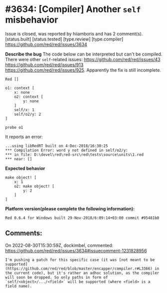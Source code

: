 
#3634: [Compiler] Another `self` misbehavior
================================================================================
Issue is closed, was reported by hiiamboris and has 2 comment(s).
[status.built] [status.tested] [type.review] [type.compiler]
<https://github.com/red/red/issues/3634>

**Describe the bug**
The code below can be interpreted but can't be compiled.
There were other `self`-related issues: https://github.com/red/red/issues/43 https://github.com/red/red/issues/913 https://github.com/red/red/issues/925. Apparently the fix is still incomplete.

```
Red []

o1: context [
	x: none
	o2: context [
		y: none
	]
	self/x: 1
	self/o2/y: 2
]

probe o1
```

It reports an error:
```
...using libRedRT built on 4-Dec-2018/16:30:25
*** Compilation Error: word y not defined in self/o2/y:
*** in file: D:\devel\red\red-src\red\tests\source\units\1.red
*** near: []
```

**Expected behavior**
```
make object! [
    x: 1
    o2: make object! [
        y: 2
    ]
]
```

**Platform version(please complete the following information):**
```
Red 0.6.4 for Windows built 29-Nov-2018/6:09:14+03:00 commit #95481b0
```


Comments:
--------------------------------------------------------------------------------

On 2022-08-30T15:30:59Z, dockimbel, commented:
<https://github.com/red/red/issues/3634#issuecomment-1231828956>

    I'm pushing a patch for this specific case (it was [not meant to be supported](https://github.com/red/red/blob/master/encapper/compiler.r#L3366) in the current code), but it's rather an adhoc solution, as the compiler will soon be dropped. So only paths in form of `self/<object>/.../<field>` will be supported (where <field> is a field name).

